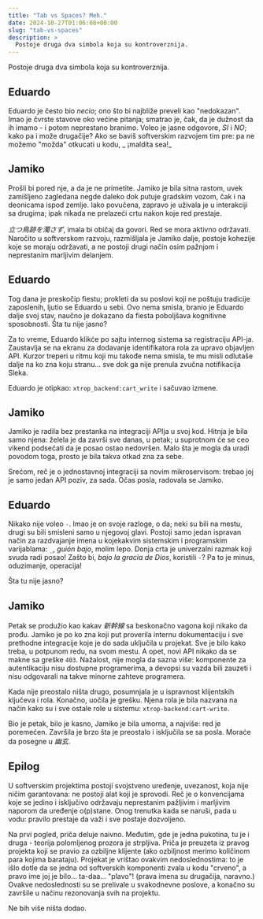 ```yaml
---
title: "Tab vs Spaces? Meh."
date: 2024-10-27T01:06:08+00:00
slug: "tab-vs-spaces"
description: >
  Postoje druga dva simbola koja su kontroverznija.
---
```


Postoje druga dva simbola koja su kontroverznija.

## Eduardo

Eduardo je često bio _necio_; ono što bi najbliže preveli kao "nedokazan". Imao je čvrste stavove oko većine pitanja; smatrao je, čak, da je dužnost da ih imamo - i potom neprestano branimo. Voleo je jasne odgovore, _SI_ i _NO_; kako pa i može drugačije? Ako se baviš softverskim razvojem tim pre: pa ne možemo "možda" otkucati u kodu, _ ¡maldita sea!_

## Jamiko

Prošli bi pored nje, a da je ne primetite. Jamiko je bila sitna rastom, uvek zamišljeno zagledana negde daleko dok putuje gradskim vozom, čak i na deonicama ispod zemlje. Iako povučena, zapravo je uživala je u interakciji sa drugima; ipak nikada ne prelazeći crtu nakon koje red prestaje.

_立つ鳥跡を濁さず_, imala bi običaj da govori. Red se mora aktivno održavati. Naročito u softverskom razvoju, razmišljala je Jamiko dalje, postoje kohezije koje se moraju održavati, a ne postoji drugi način osim pažnjom i neprestanim marljivim delanjem.

## Eduardo

Tog dana je preskočip fiestu; prokleti da su poslovi koji ne poštuju tradicije zaposlenih, ljutio se Eduardo u sebi. Ovo nema smisla, branio je Eduardo dalje svoj stav, naučno je dokazano da fiesta poboljšava kognitivne sposobnosti. Šta tu nije jasno?

Za to vreme, Eduardo klikće po sajtu internog sistema sa registraciju API-ja. Zaustavlja se na ekranu za dodavanje identifikatora rola za upravo objavljen API. Kurzor treperi u ritmu koji mu takođe nema smisla, te mu misli odlutaše dalje na ko zna koju stranu... sve dok ga nije prenula zvučna notifikacija Sleka.

Eduardo je otipkao: `xtrop_backend:cart_write` i sačuvao izmene.

## Jamiko

Jamiko je radila bez prestanka na integraciji APIja u svoj kod. Hitnja je bila samo njena: želela je da završi sve danas, u petak; u suprotnom će se ceo vikend podsećati da je posao ostao nedovršen. Malo šta je mogla da uradi povodom toga, prosto je bila takva otkad zna za sebe.

Srećom, reč je o jednostavnoj integraciji sa novim mikroservisom: trebao joj je samo jedan API poziv, za sada. Očas posla, radovala se Jamiko.

## Eduardo

Nikako nije voleo `-`. Imao je on svoje razloge, o da; neki su bili na mestu, drugi su bili smisleni samo u njegovoj glavi. Postoji samo jedan ispravan način za razdvajanje imena u kojekakvim sistemskim i programskim varijablama: `_`, _guión bajo_, molim lepo. Donja crta je univerzalni razmak koji svuda radi posao! Zašto bi, _bajo la gracia de Dios_, koristili `-`? Pa to je minus, oduzimanje, operacija!

Šta tu nije jasno?

## Jamiko

Petak se produžio kao kakav _新幹線_ sa beskonačno vagona koji nikako da prođu. Jamiko je po ko zna koji put proverila internu dokumentaciju i sve prethodne integracije koje je do sada uključila u projekat. Sve je bilo kako treba, u potpunom redu, na svom mestu. A opet, novi API nikako da se makne sa greške `403`. Nažalost, nije mogla da sazna više: komponente za autentikaciju nisu dostupne programerima, a devopsi su vazda bili zauzeti i nisu odgovarali na takve minorne zahteve programera.

Kada nije preostalo ništa drugo, posumnjala je u ispravnost klijentskih ključeva i rola. Konačno, uočila je grešku. Njena rola je bila nazvana na način kako su i sve ostale role u sistemu: `xtrop-backend:cart-write`.

Bio je petak, bilo je kasno, Jamiko je bila umorna, a najviše: red je poremećen. Završila je brzo šta je preostalo i isključila se sa posla. Moraće da posegne u _幽玄_.

## Epilog

U softverskim projektima postoji svojstveno uređenje, uvezanost, koja nije ničim garantovana: ne postoji alat koji je sprovodi. Reč je o konvencijama koje se jedino i isključivo održavaju neprestanim pažljivim i marljivim naporom da uređenje o(p)stane. Onog trenutka kada se naruši, pada u vodu: pravilo prestaje da važi i sve postaje dozvoljeno.

Na prvi pogled, priča deluje naivno. Međutim, gde je jedna pukotina, tu je i druga - teorija polomljenog prozora je strpljiva. Priča je preuzeta iz pravog projekta koji se pravio za ozbiljne klijente (ako ozbiljnost merimo količinom para kojima barataju). Projekat je vrištao ovakvim nedoslednostima: to je išlo dotle da se jedna od softverskih komponenti zvala u kodu "crveno", a pravo ime joj je bilo... ta-daa... "plavo"! (prava imena su drugačija, naravno.) Ovakve nedoslednosti su se prelivale u svakodnevne poslove, a konačno su završile u načinu rezonovanja svih na projektu.

Ne bih više ništa dodao.
